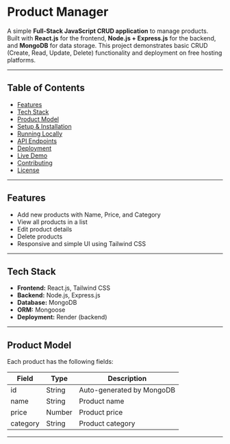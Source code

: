 # Product Manager

A simple **Full-Stack JavaScript CRUD application** to manage products.  
Built with **React.js** for the frontend, **Node.js + Express.js** for the backend, and **MongoDB** for data storage. This project demonstrates basic CRUD (Create, Read, Update, Delete) functionality and deployment on free hosting platforms.

---

## **Table of Contents**

- [Features](#features)  
- [Tech Stack](#tech-stack)  
- [Product Model](#product-model)  
- [Setup & Installation](#setup--installation)  
- [Running Locally](#running-locally)  
- [API Endpoints](#api-endpoints)  
- [Deployment](#deployment)  
- [Live Demo](#live-demo)  
- [Contributing](#contributing)  
- [License](#license)  

---

## **Features**

- Add new products with Name, Price, and Category  
- View all products in a list  
- Edit product details  
- Delete products  
- Responsive and simple UI using Tailwind CSS  

---

## **Tech Stack**

- **Frontend:** React.js, Tailwind CSS  
- **Backend:** Node.js, Express.js  
- **Database:** MongoDB
- **ORM:** Mongoose  
- **Deployment:** Render  (backend)  

---

## **Product Model**

Each product has the following fields:

| Field    | Type    | Description                |
|----------|---------|----------------------------|
| id       | String  | Auto-generated by MongoDB  |
| name     | String  | Product name              |
| price    | Number  | Product price             |
| category | String  | Product category          |

---

